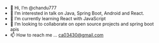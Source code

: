 - 👋 Hi, I’m @chandu777
- 👀 I’m interested in talk on Java, Spring Boot, Android and React.
- 🌱 I’m currently learning React with JavaScript
- 💞️ I’m looking to collaborate on open source projects and spring boot apis
- 📫 How to reach me ... ca03430@gmail.com

<!---
chandu777/chandu777 is a ✨ special ✨ repository because its `README.md` (this file) appears on your GitHub profile.
You can click the Preview link to take a look at your changes.
--->

